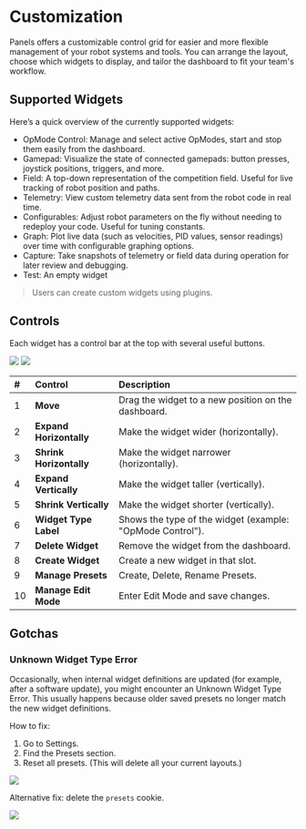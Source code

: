 # Customization

Panels offers a customizable control grid for easier and more flexible management of your robot systems and tools.
You can arrange the layout, choose which widgets to display, and tailor the dashboard to fit your team's workflow.

## Supported Widgets

Here’s a quick overview of the currently supported widgets:

- OpMode Control: Manage and select active OpModes, start and stop them easily from the dashboard.
- Gamepad: Visualize the state of connected gamepads: button presses, joystick positions, triggers, and more.
- Field: A top-down representation of the competition field. Useful for live tracking of robot position and paths.
- Telemetry: View custom telemetry data sent from the robot code in real time.
- Configurables: Adjust robot parameters on the fly without needing to redeploy your code. Useful for tuning constants.
- Graph: Plot live data (such as velocities, PID values, sensor readings) over time with configurable graphing options.
- Capture: Take snapshots of telemetry or field data during operation for later review and debugging.
- Test: An empty widget 

> Users can create custom widgets using plugins.

## Controls
Each widget has a control bar at the top with several useful buttons.

<img src="/docs/customization_controls.png"/>
<img src="/docs/customization_controls2.png"/>

| # | Control | Description |
|:-|:---|:---|
| 1 | **Move** | Drag the widget to a new position on the dashboard. |
| 2 | **Expand Horizontally** | Make the widget wider (horizontally). |
| 3 | **Shrink Horizontally** | Make the widget narrower (horizontally). |
| 4 | **Expand Vertically** | Make the widget taller (vertically). |
| 5 | **Shrink Vertically** | Make the widget shorter (vertically). |
| 6 | **Widget Type Label** | Shows the type of the widget (example: "OpMode Control"). |
| 7 | **Delete Widget** | Remove the widget from the dashboard. |
| 8 | **Create Widget** | Create a new widget in that slot. |
| 9 | **Manage Presets** | Create, Delete, Rename Presets. |
| 10 | **Manage Edit Mode** | Enter Edit Mode and save changes. |

## Gotchas

### Unknown Widget Type Error
Occasionally, when internal widget definitions are updated (for example, after a software update), you might encounter an Unknown Widget Type Error.
This usually happens because older saved presets no longer match the new widget definitions.

How to fix:
1. Go to Settings.
2. Find the Presets section.
3. Reset all presets. (This will delete all your current layouts.)

<img src="/docs/customization_ids.png"/>

Alternative fix: delete the `presets` cookie.

<img src="/docs/cookies.png"/>